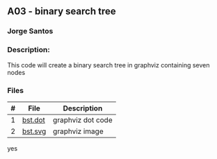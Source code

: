 ## A03 - binary search tree
### Jorge Santos
### Description:

This code will create a binary search tree in graphviz containing seven nodes


### Files

|   #   | File            | Description                                        |
| :---: | --------------- | -------------------------------------------------- |
|   1   | [bst.dot](https://github.com/jorcsan/4883-SoftwareTools-Santos/blob/main/Assignments/A01/bst.dot)| graphviz dot code     |
|   2   |  [bst.svg](https://github.com/jorcsan/4883-SoftwareTools-Santos/blob/main/Assignments/A01/graphviz.svg) | graphviz image    |

yes
